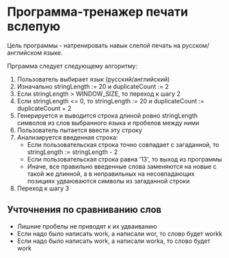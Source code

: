 # Программа-тренажер печати вслепую

Цель программы - натренировать навык слепой печать на русском/английском языке.

Прграмма следует следующему алгоритму:
1. Пользователь выбирает язык (русский/английский)
2. Изначально stringLength := 20 и duplicateCount := 2
3. Если stringLength > WINDOW_SIZE, то переход к шагу 2
4. Если stringLength <= 0, то stringLength := 20 и duplicateCount := duplicateCount + 2
5. Генерируется и выводится строка длиной ровно stringLength символов из слов выбранного языка и пробелов между ними
6. Пользователь пытается ввести эту строку
7. Анализируется введенная строка:
	* Если пользовательская строка точно совпадает с загаданной, то stringLength := stringLength - 2
	* Если пользовательская строка равна '13', то выход из программы
	* Иначе, все правильно введенные слова заменяются на новые с такой же длинной, а в неправильных на несовпадающих позициях удваюваются символы из загаданной строки
8. Переход к шагу 3


## Учточнения по сравниванию слов

* Лишние пробелы не приводят к их удваиванию
* Если надо было написать work, а написали wor, то слово будет workk
* Если надо было написать work, а написали worka, то слово будет work
